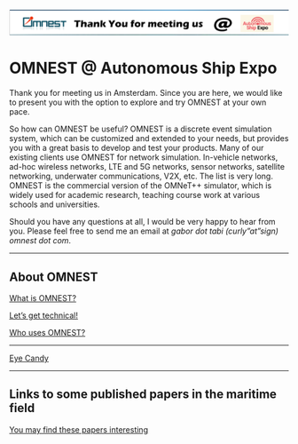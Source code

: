 
![](titlebar.png)
# OMNEST @ Autonomous Ship Expo

Thank you for meeting us in Amsterdam. Since you are here, we would like to present you with the option to explore and try OMNEST at your own pace.

So how can OMNEST be useful? OMNEST is a discrete event simulation system, which can be customized and extended to your needs, but provides you with a great basis to develop and test your products. Many of our existing clients use OMNEST for network simulation. In-vehicle networks, ad-hoc wireless networks, LTE and 5G networks, sensor networks, satellite networking, underwater communications, V2X, etc. The list is very long. OMNEST is the commercial version of the OMNeT++ simulator, which is widely used for academic research, teaching course work at various schools and universities. 

Should you have any questions at all, I would be very happy to hear from you. Please feel free to send me an email at *gabor dot tabi (curly”at”sign) omnest dot com*. 

---

## About OMNEST

[What is OMNEST?](https://www.notion.so/What-is-OMNEST-efea2ede8ab146a996eafe64791db6d1)

[Let’s get technical!](https://www.notion.so/Let-s-get-technical-48483be3124546f4896a512ec602a5db)

[Who uses OMNEST?](https://www.notion.so/Who-uses-OMNEST-c2aa5c8a6d6d4cd98873d8f8406c0333)

---

[Eye Candy](https://www.notion.so/Eye-Candy-efbd5dca85074d468d09912bb79feb3c)

---

## Links to some published papers in the maritime field

[You may find these papers interesting](https://www.notion.so/You-may-find-these-papers-interesting-114aecc2613c44f2bf638e926f20df5e)